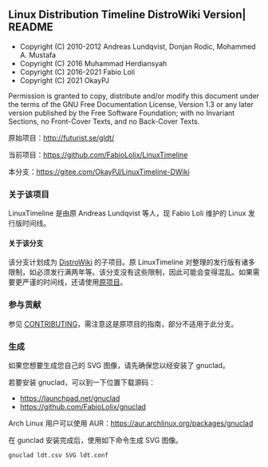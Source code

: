 Linux Distribution Timeline DistroWiki Version| README
------------------------------------

* Copyright (C) 2010-2012 Andreas Lundqvist, Donjan Rodic, Mohammed A. Mustafa
* Copyright (C) 2016 Muhammad Herdiansyah
* Copyright (C) 2016-2021 Fabio Loli
* Copyright (C) 2021 OkayPJ

Permission is granted to copy, distribute and/or modify this document
under the terms of the GNU Free Documentation License, Version 1.3 or
any later version published by the Free Software Foundation; with no
Invariant Sections, no Front-Cover Texts, and no Back-Cover Texts.

原始项目：http://futurist.se/gldt/

当前项目：https://github.com/FabioLolix/LinuxTimeline

本分支：https://gitee.com/OkayPJ/LinuxTimeline-DWiki

### 关于该项目

LinuxTimeline 是由原 Andreas Lundqvist 等人，现 Fabio Loli 维护的 Linux 发行版时间线。

#### 关于该分支

该分支计划成为 [DistroWiki](http://distrowiki-cn.wikidot.com/) 的子项目。原 LinuxTimeline 对整理的发行版有诸多限制，如必须发行满两年等。该分支没有这些限制，因此可能会变得混乱。如果需要更严谨的时间线，还请使用[原项目](https://github.com/FabioLolix/LinuxTimeline)。

### 参与贡献

参见 [CONTRIBUTING](https://gitee.com/OkayPJ/LinuxTimeline-DWiki/blob/master/CONTRIBUTING)，需注意这是原项目的指南，部分不适用于此分支。

### 生成

如果您想要生成您自己的 SVG 图像，请先确保您以经安装了 gnuclad。

若要安装 gnuclad，可以到一下位置下载源码：
* https://launchpad.net/gnuclad
* https://github.com/FabioLolix/gnuclad

Arch Linux 用户可以使用 AUR：https://aur.archlinux.org/packages/gnuclad

在 gunclad 安装完成后，使用如下命令生成 SVG 图像。

    gnuclad ldt.csv SVG ldt.conf

